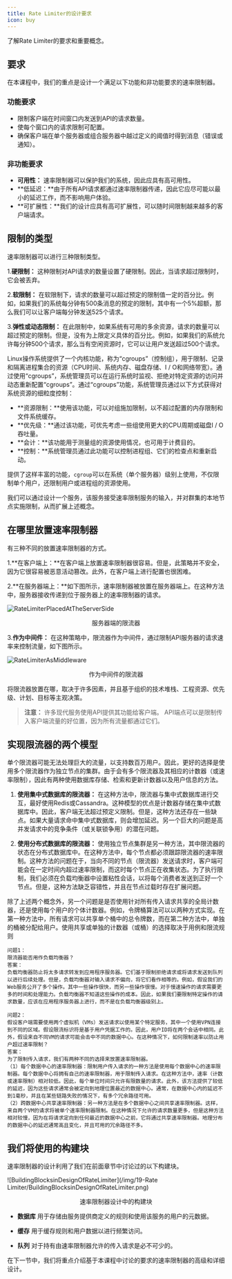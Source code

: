 ```yaml
---
title: Rate Limiter的设计要求
icon: buy
---
```


了解Rate Limiter的要求和重要概念。

## 要求

在本课程中，我们的重点是设计一个满足以下功能和非功能要求的速率限制器。

### 功能要求

- 限制客户端在时间窗口内发送到API的请求数量。
- 使每个窗口内的请求限制可配置。
- 确保客户端在单个服务器或组合服务器中越过定义的阈值时得到消息（错误或通知）。

### 非功能要求

- **可用性：** 速率限制器可以保护我们的系统，因此应具有高可用性。
- **低延迟：**由于所有API请求都通过速率限制器传递，因此它应尽可能以最小的延迟工作，而不影响用户体验。
- **可扩展性：**我们的设计应具有高可扩展性，可以随时间限制越来越多的客户端请求。

## 限制的类型

速率限制器可以进行三种限制类型。

1.**硬限制：** 这种限制对API请求的数量设置了硬限制。因此，当请求超过限制时，它会被丢弃。

2.**软限制：** 在软限制下，请求的数量可以超过预定的限制值一定的百分比。例如，如果我们的系统每分钟有500条消息的预定的限制，其中有一个5%超额，那么我们可以让客户端每分钟发送525个请求。

3.**弹性或动态限制：** 在此限制中，如果系统有可用的多余资源，请求的数量可以超过预定的限制。但是，没有为上限定义具体的百分比。例如，如果我们的系统允许每分钟500个请求，那么当有空闲资源时，它可以让用户发送超过500个请求。

Linux操作系统提供了一个内核功能，称为“cgroups”（控制组），用于限制、记录和隔离进程集合的资源（CPU时间、系统内存、磁盘存储、I / O和网络带宽）。通过使用“cgroups”，系统管理员可以在运行系统时监视、拒绝对特定资源的访问并动态重新配置“cgroups”。通过“cgroups”功能，系统管理员通过以下方式获得对系统资源的细粒度控制：

- **资源限制：**使用该功能，可以对组施加限制，以不超过配置的内存限制和文件系统缓存。
- **优先级：**通过该功能，可优先考虑一些组使用更大的CPU周期或磁盘I / O吞吐量。
- **会计：**该功能用于测量组的资源使用情况，也可用于计费目的。
- **控制：**系统管理员通过此功能可以控制进程组、它们的检查点和重新启动。

提供了这样丰富的功能，`cgroup`可以在系统（单个服务器）级别上使用，不仅限制单个用户，还限制用户或进程组的资源使用。

我们可以通过设计一个服务，该服务接受速率限制服务的输入，并对群集的本地节点实施限制，从而扩展上述概念。

## 在哪里放置速率限制器

有三种不同的放置速率限制器的方式。

1.**在客户端上：**在客户端上放置速率限制器很容易。但是，此策略并不安全，因为它很容易被恶意活动篡改。此外，在客户端上进行配置也很困难。

2.**在服务器端上：**如下图所示，速率限制器被放置在服务器端上。在这种方法中，服务器接收传递到位于服务器上的速率限制器的请求。

![RateLimiterPlacedAtTheServerSide](/img/19-Rate%20Limiter/RateLimiterPlacedAtTheServerSide.png)

<center>服务器端的限流器</center>

3.**作为中间件：** 在这种策略中，限流器作为中间件，通过限制API服务器的请求速率来控制流量，如下图所示。

![RateLimiterAsMiddleware](/img/19-Rate%20Limiter/RateLimiterAsMiddleware.png)

<center>作为中间件的限流器</center>

将限流器放置在哪，取决于许多因素，并且基于组织的技术堆栈、工程资源、优先级、计划、目标等主观决策。

> **注意：** 许多现代服务使用API提供其功能给客户端。 API端点可以是限制传入客户端流量的好位置，因为所有流量都通过它们。

## 实现限流器的两个模型

单个限流器可能无法处理巨大的流量，以支持数百万用户。因此，更好的选择是使用多个限流器作为独立节点的集群。由于会有多个限流器及其相应的计数器（或速率限制），因此有两种使用数据库存储、检索和更新计数器以及用户信息的方法。

1. **使用集中式数据库的限流器：** 在这种方法中，限流器与集中式数据库进行交互，最好使用Redis或Cassandra。这种模型的优点是计数器存储在集中式数据库中。因此，客户端无法超过预定义限制。但是，这种方法还存在一些缺点。如果大量请求命中集中式数据库，则会增加延迟。另一个巨大的问题是高并发请求中的竞争条件（或关联锁争用）的潜在问题。

2. **使用分布式数据库的限流器：** 使用独立节点集群是另一种方法，其中限流器的状态在分布式数据库中。在这种方法中，每个节点都必须跟踪限流器的速率限制。这种方法的问题在于，当向不同的节点（限流器）发送请求时，客户端可能会在一定时间内超过速率限制，而这时每个节点正在收集状态。为了执行限制，我们必须在负载均衡器中设置粘性会话，以将每个消费者发送到正好一个节点。但是，这种方法缺乏容错性，并且在节点过载时存在扩展问题。

除了上述两个概念外，另一个问题是是否使用针对所有传入请求共享的全局计数器，还是使用每个用户的个体计数器。例如，令牌桶算法可以以两种方式实现。在第一种方法中，所有请求可以共享单个桶中的总令牌数，而在第二种方法中，单独的桶被分配给用户。使用共享或单独的计数器（或桶）的选择取决于用例和限流规则

```需要思考的问题
问题1：
限流器能否用作负载均衡器？
答案：
负载均衡器防止将太多请求转发到应用程序服务器。它们基于限制拒绝请求或将请求发送到队列以进行后续处理。但是，负载均衡器对输入请求不偏向，将它们看作相等的。例如，假设我们的Web服务公开了多个操作。其中一些操作很快，而另一些操作很慢。对于慢速操作的请求需要更多的时间和处理能力。负载均衡器不知道这些操作的成本。因此，如果我们要限制特定操作的请求数量，应该在应用程序服务器上进行，而不是在负载均衡器级别上。
```

```
问题2：
假设客户端需要使用两个虚拟机（VMs）发送请求以使用某个特定服务，其中一个使用VPN连接到不同的区域。假设限流标识符是基于用户凭据工作的。因此，用户ID将在两个会话中相同。此外，假设来自不同VM的请求可能会击中不同的数据中心。在这种情况下，如何限制速率以防止用户超过速率限制？
答案：
为了限制传入请求，我们有两种不同的选择来放置速率限制器。
（1）每个数据中心的速率限制器：限制用户传入请求的一种方法是使用每个数据中心的速率限制器。每个数据中心将拥有自己的速率限制器，用于限制传入请求。在这种方法中，速率（计数或速率限制）相对较低。因此，每个单位时间只允许有限数量的请求。此外，该方法提供了较低的延迟，因为这些请求通常会被定向到地理位置最近的数据中心。通常，在数据中心内的延迟不到1毫秒，并且在某些链路失败的情况下，有多个冗余路径可用。
（2）跨数据中心共享速率限制器：另一种方法是在多个数据中心之间共享速率限制器。这样，来自两个VM的请求将被单个速率限制器限制。在这种情况下允许的请求数量更多，但是这种方法相对较慢，因为在将请求定向到任何最近的数据中心之前，它将通过共享速率限制器。地理分布的数据中心的延迟通常高且变化，并且可用的冗余路径不多。
```

## 我们将使用的构建块

速率限制器的设计利用了我们在前面章节中讨论过的以下构建块。

![BuildingBlocksinDesignOfRateLimiter](/img/19-Rate Limiter/BuildingBlocksinDesignOfRateLimiter.png)

<center>速率限制器设计中的构建块</center>

- **数据库** 用于存储由服务提供商定义的规则和使用该服务的用户的元数据。

- **缓存** 用于缓存规则和用户数据以进行频繁访问。

- **队列** 对于持有由速率限制器允许的传入请求是必不可少的。

在下一节中，我们将重点介绍基于本课程中讨论的要求的速率限制器的高级和详细设计。